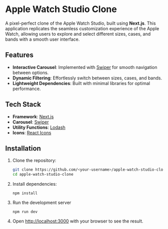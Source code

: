 # Apple Watch Studio Clone

A pixel-perfect clone of the Apple Watch Studio, built using **Next.js**. This application replicates the seamless customization experience of the Apple Watch, allowing users to explore and select different sizes, cases, and bands with a smooth user interface.

## Features

- **Interactive Carousel**: Implemented with [Swiper](https://swiperjs.com) for smooth navigation between options.
- **Dynamic Filtering**: Effortlessly switch between sizes, cases, and bands.
- **Lightweight Dependencies**: Built with minimal libraries for optimal performance.

## Tech Stack

- **Framework**: [Next.js](https://nextjs.org)
- **Carousel**: [Swiper](https://swiperjs.com)
- **Utility Functions**: [Lodash](https://lodash.com)
- **Icons**: [React Icons](https://react-icons.github.io/react-icons/)

## Installation

1. Clone the repository:

   ```bash
   git clone https://github.com/<your-username>/apple-watch-studio-clone.git
   cd apple-watch-studio-clone
   ```

2. Install dependencies:

   ```
   npm install
   ```

3. Run the development server

   ```
   npm run dev
   ```

4. Open [http://localhost:3000](http://localhost:3000) with your browser to see the result.
